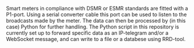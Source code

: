 Smart meters in compliance with DSMR or ESMR standards are fitted with a P1-port.  Using a serial converter cable this port can be used to listen to the broadcasts made by the meter.  The data can then be processed by (in this case) Python for further handling.  The Python script in this repository is currently set up to forward specific data as an IP-telegram and/or a WebSocket message, and can write to a file or a databese using RRD-tool.
